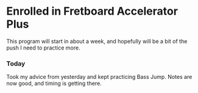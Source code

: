 # Enrolled in Fretboard Accelerator Plus

This program will start in about a week, and hopefully will be a bit of the push I need to practice more.

### Today

Took my advice from yesterday and kept practicing Bass Jump. Notes are now good, and timing is getting there.